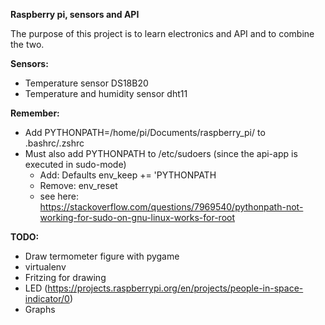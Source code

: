 **Raspberry pi, sensors and API**

The purpose of this project is to learn electronics and API and to combine the two.

**Sensors:**
* Temperature sensor DS18B20
* Temperature and humidity sensor dht11

**Remember:** 
* Add PYTHONPATH=/home/pi/Documents/raspberry_pi/ to .bashrc/.zshrc
* Must also add PYTHONPATH to /etc/sudoers (since the api-app is executed in sudo-mode)
  * Add: Defaults        env_keep += 'PYTHONPATH
  * Remove: env_reset
  * see here: https://stackoverflow.com/questions/7969540/pythonpath-not-working-for-sudo-on-gnu-linux-works-for-root

**TODO:**
  * Draw termometer figure with pygame
  * virtualenv
  * Fritzing for drawing
  * LED (https://projects.raspberrypi.org/en/projects/people-in-space-indicator/0)
  * Graphs
